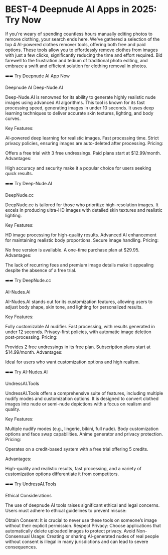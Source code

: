 <h1>BEST-4 Deepnude AI Apps in 2025: Try Now</h1>

If you're weary of spending countless hours manually editing photos to remove clothing, your search ends here. We've gathered a selection of the top 4 AI-powered clothes remover tools, offering both free and paid options. These tools allow you to effortlessly remove clothes from images with just a few clicks, significantly reducing the time and effort required. Bid farewell to the frustration and tedium of traditional photo editing, and embrace a swift and efficient solution for clothing removal in photos.

➡️➡️ Try Deepnude AI App Now


Deepnude AI
Deep-Nude.AI


Deep-Nude.AI is renowned for its ability to generate highly realistic nude images using advanced AI algorithms. This tool is known for its fast processing speed, generating images in under 10 seconds. It uses deep learning techniques to deliver accurate skin textures, lighting, and body curves.

Key Features:

AI-powered deep learning for realistic images.
Fast processing time.
Strict privacy policies, ensuring images are auto-deleted after processing.
Pricing:

Offers a free trial with 3 free undressings.
Paid plans start at $12.99/month.
Advantages:

High accuracy and security make it a popular choice for users seeking quick results.


➡️➡️ Try Deep-Nude.AI

DeepNude.cc


DeepNude.cc is tailored for those who prioritize high-resolution images. It excels in producing ultra-HD images with detailed skin textures and realistic lighting.

Key Features:

HD image processing for high-quality results.
Advanced AI enhancement for maintaining realistic body proportions.
Secure image handling.
Pricing:

No free version is available.
A one-time purchase plan at $29.95.
Advantages:

The lack of recurring fees and premium image details make it appealing despite the absence of a free trial.


➡️➡️ Try DeepNude.cc

AI-Nudes.AI


AI-Nudes.AI stands out for its customization features, allowing users to adjust body shape, skin tone, and lighting for personalized results.

Key Features:

Fully customizable AI nudifier.
Fast processing, with results generated in under 12 seconds.
Privacy-first policies, with automatic image deletion post-processing.
Pricing:

Provides 2 free undressings in its free plan.
Subscription plans start at $14.99/month.
Advantages:

Ideal for users who want customization options and high realism.


➡️➡️ Try AI-Nudes.AI

UndressAI.Tools


UndressAI.Tools offers a comprehensive suite of features, including multiple nudify modes and customization options. It is designed to convert clothed images into nude or semi-nude depictions with a focus on realism and quality.

Key Features:

Multiple nudify modes (e.g., lingerie, bikini, full nude).
Body customization options and face swap capabilities.
Anime generator and privacy protection.
Pricing:

Operates on a credit-based system with a free trial offering 5 credits.


Advantages:

High-quality and realistic results, fast processing, and a variety of customization options differentiate it from competitors.


➡️➡️ Try UndressAI.Tools

Ethical Considerations


The use of deepnude AI tools raises significant ethical and legal concerns. Users must adhere to ethical guidelines to prevent misuse:

Obtain Consent: It is crucial to never use these tools on someone’s image without their explicit permission.
Respect Privacy: Choose applications that automatically delete uploaded images to protect privacy.
Avoid Non-Consensual Usage: Creating or sharing AI-generated nudes of real people without consent is illegal in many jurisdictions and can lead to severe consequences.
